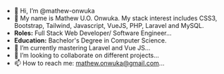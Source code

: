 - 👋 Hi, I’m @mathew-onwuka
- 👀 My name is Mathew U.O. Onwuka. My stack interest includes CSS3, Bootstrap, Tailwind, Javascript, VueJS, PHP, Laravel and MySQL. 
- **Roles:** Full Stack Web Developer/ Software Engineer...
- **Education:** Bachelor's Degree in Computer Science.
- 🌱 I’m currently mastering Laravel and Vue JS...
- 💞️ I’m looking to collaborate on different projects...
- 📫 How to reach me: mathew.onwuka@gmail.com...

<!---
mathew-onwuka/mathew-onwuka is a ✨ special ✨ repository because its `README.md` (this file) appears on your GitHub profile.
You can click the Preview link to take a look at your changes.
--->
